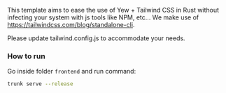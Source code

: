 This template aims to ease the use of Yew + Tailwind CSS in Rust without infecting your system
with js tools like NPM, etc... We make use of https://tailwindcss.com/blog/standalone-cli.

Please update tailwind.config.js to accommodate your needs.

### How to run
Go inside folder `frontend` and run command:

```bash
trunk serve --release
```